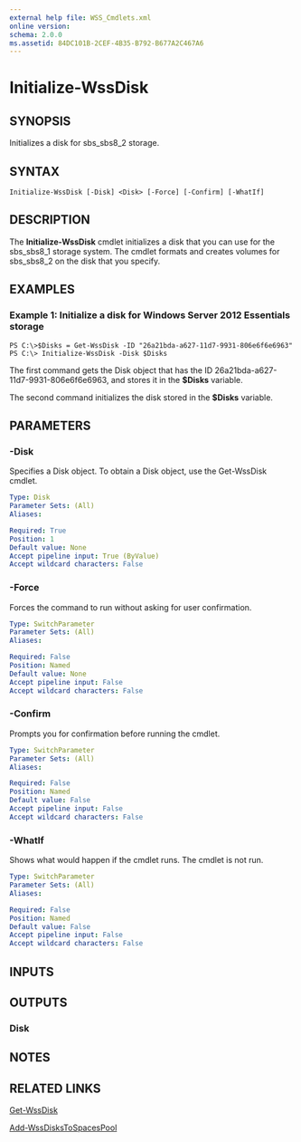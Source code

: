 ```yaml
---
external help file: WSS_Cmdlets.xml
online version: 
schema: 2.0.0
ms.assetid: 84DC101B-2CEF-4B35-B792-B677A2C467A6
---
```


# Initialize-WssDisk

## SYNOPSIS
Initializes a disk for sbs_sbs8_2 storage.

## SYNTAX

```
Initialize-WssDisk [-Disk] <Disk> [-Force] [-Confirm] [-WhatIf]
```

## DESCRIPTION
The **Initialize-WssDisk** cmdlet initializes a disk that you can use for the sbs_sbs8_1 storage system.
The cmdlet formats and creates volumes for sbs_sbs8_2 on the disk that you specify.

## EXAMPLES

### Example 1: Initialize a disk for Windows Server 2012 Essentials storage
```
PS C:\>$Disks = Get-WssDisk -ID "26a21bda-a627-11d7-9931-806e6f6e6963" PS C:\> Initialize-WssDisk -Disk $Disks
```

The first command gets the Disk object that has the ID 26a21bda-a627-11d7-9931-806e6f6e6963, and stores it in the **$Disks** variable.

The second command initializes the disk stored in the **$Disks** variable.

## PARAMETERS

### -Disk
Specifies a Disk object.
To obtain a Disk object, use the Get-WssDisk cmdlet.

```yaml
Type: Disk
Parameter Sets: (All)
Aliases: 

Required: True
Position: 1
Default value: None
Accept pipeline input: True (ByValue)
Accept wildcard characters: False
```

### -Force
Forces the command to run without asking for user confirmation.

```yaml
Type: SwitchParameter
Parameter Sets: (All)
Aliases: 

Required: False
Position: Named
Default value: None
Accept pipeline input: False
Accept wildcard characters: False
```

### -Confirm
Prompts you for confirmation before running the cmdlet.

```yaml
Type: SwitchParameter
Parameter Sets: (All)
Aliases: 

Required: False
Position: Named
Default value: False
Accept pipeline input: False
Accept wildcard characters: False
```

### -WhatIf
Shows what would happen if the cmdlet runs.
The cmdlet is not run.

```yaml
Type: SwitchParameter
Parameter Sets: (All)
Aliases: 

Required: False
Position: Named
Default value: False
Accept pipeline input: False
Accept wildcard characters: False
```

## INPUTS

## OUTPUTS

### Disk

## NOTES

## RELATED LINKS

[Get-WssDisk](./Get-WssDisk.md)

[Add-WssDisksToSpacesPool](./Add-WssDisksToSpacesPool.md)

